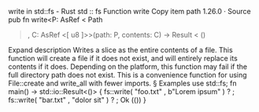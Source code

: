 write in std::fs - Rust
std
::
fs
Function
write
Copy item path
1.26.0
·
Source
pub fn write<P:
AsRef
<
Path
>, C:
AsRef
<[
u8
]>>(path: P, contents: C) ->
Result
<
()
>
Expand description
Writes a slice as the entire contents of a file.
This function will create a file if it does not exist,
and will entirely replace its contents if it does.
Depending on the platform, this function may fail if the
full directory path does not exist.
This is a convenience function for using
File::create
and
write_all
with fewer imports.
§
Examples
use
std::fs;
fn
main() -> std::io::Result<()> {
    fs::write(
"foo.txt"
,
b"Lorem ipsum"
)
?
;
    fs::write(
"bar.txt"
,
"dolor sit"
)
?
;
Ok
(())
}